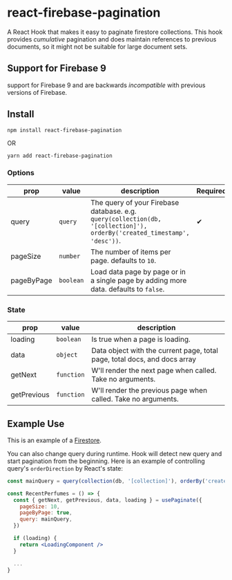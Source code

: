 # react-firebase-pagination

A React Hook that makes it easy to paginate firestore collections.
This hook provides _cumulative_ pagination and does maintain references to previous
documents, so it might not be suitable for large document sets.

## Support for Firebase 9

support for Firebase 9 and are backwards _incompatible_ with previous versions of Firebase.

## Install

```
npm install react-firebase-pagination
```

OR

```
yarn add react-firebase-pagination
```

### Options

| prop       | value     | description                                                                                                              | **Required** |
| ---------- | --------- | ------------------------------------------------------------------------------------------------------------------------ | ------------ |
| query      | `query`   | The query of your Firebase database. e.g. `query(collection(db, '[collection]'), orderBy('created_timestamp', 'desc'))`. | ✔            |
| pageSize   | `number`  | The number of items per page. defaults to `10`.                                                                          |              |
| pageByPage | `boolean` | Load data page by page or in a single page by adding more data. defaults to `false`.                                     |              |

### State

| prop        | value      | description                                                               |
| ----------- | ---------- | ------------------------------------------------------------------------- |
| loading     | `boolean`  | Is true when a page is loading.                                           |
| data        | `object`   | Data object with the current page, total page, total docs, and docs array |
| getNext     | `function` | W'll render the next page when called. Take no arguments.                 |
| getPrevious | `function` | W'll render the previous page when called. Take no arguments.             |

## Example Use

This is an example of a [Firestore](https://firebase.google.com/docs/firestore/).

You can also change query during runtime. Hook will detect new query and start pagination from the beginning.
Here is an example of controlling query's `orderDirection` by React's state:

```jsx
const mainQuery = query(collection(db, '[collection]'), orderBy('created_timestamp', 'desc'))

const RecentPerfumes = () => {
  const { getNext, getPrevious, data, loading } = usePaginate({
    pageSize: 10,
    pageByPage: true,
    query: mainQuery,
  })

  if (loading) {
    return <LoadingComponent />
  }

  ...
}
```

